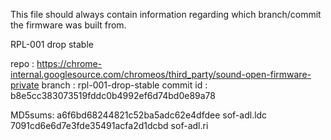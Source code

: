 This file should always contain information regarding which
branch/commit the firmware was built from.

RPL-001 drop stable

repo : https://chrome-internal.googlesource.com/chromeos/third_party/sound-open-firmware-private
branch : rpl-001-drop-stable
commit id : b8e5cc383073519fddc0b4992ef6d74bd0e89a78

MD5sums:
a6f6bd68244821c52ba5adc62e4dfdee  sof-adl.ldc
7091cd6e6d7e3fde35491acfa2d1dcbd  sof-adl.ri
